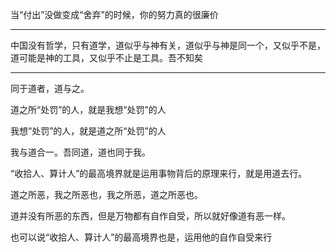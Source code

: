 当“付出”没做变成“舍弃”的时候，你的努力真的很廉价
___
中国没有哲学，只有道学，道似乎与神有关，道似乎与神是同一个，又似乎不是，道可能是神的工具，又似乎不止是工具。吾不知矣
___
同于道者，道与之。

道之所“处罚”的人，就是我想“处罚”的人

我想“处罚”的人，就是道之所“处罚”的人

  

我与道合一。吾同道，道也同于我。

“收拾人、算计人”的最高境界就是运用事物背后的原理来行，就是用道去行。

  

道之所恶，我之所恶也，我之所恶，道之所恶也。

道并没有所恶的东西，但是万物都有自作自受，所以就好像道有恶一样。

  

也可以说“收拾人、算计人”的最高境界也是，运用他的自作自受来行